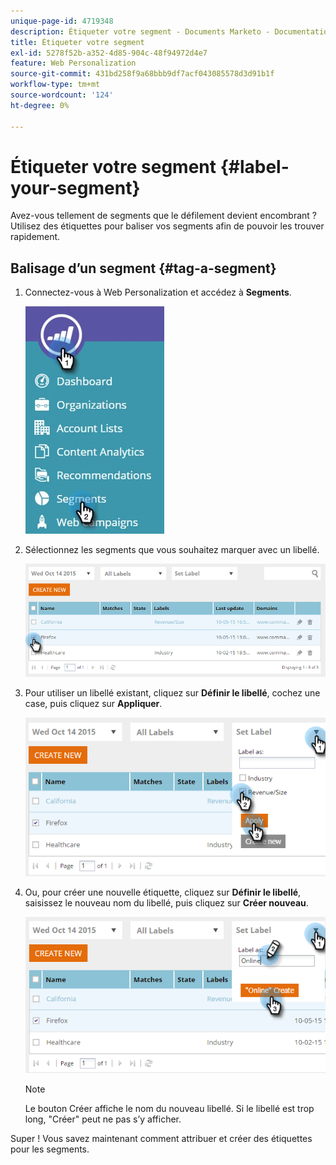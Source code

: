 ```yaml
---
unique-page-id: 4719348
description: Étiqueter votre segment - Documents Marketo - Documentation du produit
title: Étiqueter votre segment
exl-id: 5278f52b-a352-4d85-904c-48f94972d4e7
feature: Web Personalization
source-git-commit: 431bd258f9a68bbb9df7acf043085578d3d91b1f
workflow-type: tm+mt
source-wordcount: '124'
ht-degree: 0%

---
```


# Étiqueter votre segment {#label-your-segment}

Avez-vous tellement de segments que le défilement devient encombrant ? Utilisez des étiquettes pour baliser vos segments afin de pouvoir les trouver rapidement.

## Balisage d’un segment {#tag-a-segment}

1. Connectez-vous à Web Personalization et accédez à **Segments**.

   ![](assets/new-dropdown-segments-hand.jpg)

1. Sélectionnez les segments que vous souhaitez marquer avec un libellé.

   ![](assets/image2015-10-14-15-3a26-3a28.png)

1. Pour utiliser un libellé existant, cliquez sur **Définir le libellé**, cochez une case, puis cliquez sur **Appliquer**.

   ![](assets/image2015-10-14-15-3a34-3a42.png)

1. Ou, pour créer une nouvelle étiquette, cliquez sur **Définir le libellé**, saisissez le nouveau nom du libellé, puis cliquez sur **Créer nouveau**.

   ![](assets/image2015-10-14-15-3a38-3a30.png)

   >[!NOTE]
   >
   >Le bouton Créer affiche le nom du nouveau libellé. Si le libellé est trop long, &quot;Créer&quot; peut ne pas s’y afficher.

Super ! Vous savez maintenant comment attribuer et créer des étiquettes pour les segments.
